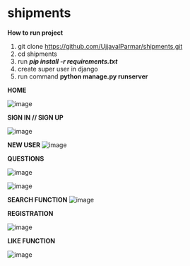 # shipments
**How to run project**
1. git clone https://github.com/UjjavalParmar/shipments.git
2. cd shipments
3. run **_pip install -r requirements.txt_**
4. create super user in django
5. run command **python manage.py runserver**

****HOME****

![image](https://github.com/UjjavalParmar/shipments/assets/71434743/b5ab6e61-b60a-4ab2-9597-a364c16e4e4f)

****SIGN IN // SIGN UP****

![image](https://github.com/UjjavalParmar/shipments/assets/71434743/d43d5b00-8747-4b70-9377-c84adfdaf260)

******NEW USER******
![image](https://github.com/UjjavalParmar/shipments/assets/71434743/4e5fe31d-02d1-4183-a827-645be5074b0d)


****QUESTIONS****

![image](https://github.com/UjjavalParmar/shipments/assets/71434743/6d3b7576-977f-4ba6-b35c-f82c872b9200)

![image](https://github.com/UjjavalParmar/shipments/assets/71434743/4ec28693-f731-4c40-8774-95a0fbf1e40b)

****SEARCH FUNCTION****
![image](https://github.com/UjjavalParmar/shipments/assets/71434743/576f4ce0-9fd3-4489-8533-daad7160b3e0)

**REGISTRATION**

![image](https://github.com/UjjavalParmar/shipments/assets/71434743/29520a4b-bd2f-42c0-891a-129d33deed12)

**LIKE FUNCTION**

![image](https://github.com/UjjavalParmar/shipments/assets/71434743/3e25a296-b63d-41df-9af2-686128b4a621)


